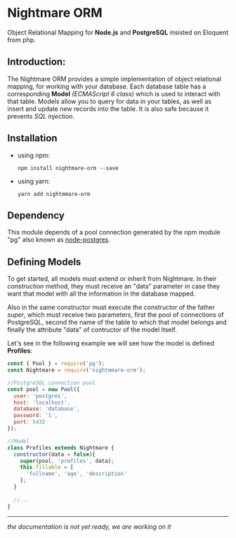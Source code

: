 # Nightmare ORM
Object Relational Mapping for **Node.js** and **PostgreSQL** insisted on Eloquent from php.


## Introduction:
The Nightmare ORM  provides a simple implementation of object relational mapping, for working with your database. Each database table has a corresponding **Model** *(ECMAScript 6 class)* which is used to interact with that table. Models allow you to query for data in your tables, as well as insert and update new records into the table. It is also safe because it prevents *SQL injection*.

## Installation
- using npm:

      npm install nightmare-orm --save

- using yarn:

      yarn add nightmmare-orm

## Dependency
This module depends of a pool connection generated by the npm module "pg" also known as [node-postgres](https://node-postgres.com/).

## Defining Models

To get started, all models must extend or inherit from Nightmare. In their *construction* method, they must receive an "data" parameter in case they want that model with all the information in the database mapped.

Also in the same constructor must execute the constructor of the father *super*, which must receive two parameters, first the pool of connections of PostgreSQL, second the name of the table to which that model belongs and finally the attribute "data" of contructor of the model itself.

Let's see in the following example we will see how the model is defined **Profiles**:

```js
const { Pool } = require('pg');
const Nightmare = require('nightmmare-orm');

//PostgreSQL connection pool
const pool = new Pool({
  user: 'postgres',
  host: 'localhost',
  database: 'database',
  password: '1',
  port: 5432
});

//Model
class Profiles extends Nightmare {
  constructor(data = false){
    super(pool, 'profiles', data);
    this.fillable = [
      'fullname', 'age', 'description'
    ];
  }
  
  //...
}

```

-------
*the documentation is not yet ready, we are working on it*

